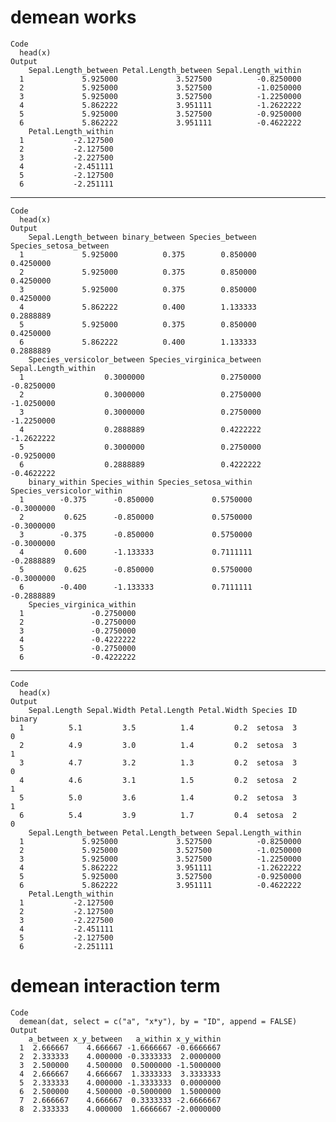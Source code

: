# demean works

    Code
      head(x)
    Output
        Sepal.Length_between Petal.Length_between Sepal.Length_within
      1             5.925000             3.527500          -0.8250000
      2             5.925000             3.527500          -1.0250000
      3             5.925000             3.527500          -1.2250000
      4             5.862222             3.951111          -1.2622222
      5             5.925000             3.527500          -0.9250000
      6             5.862222             3.951111          -0.4622222
        Petal.Length_within
      1           -2.127500
      2           -2.127500
      3           -2.227500
      4           -2.451111
      5           -2.127500
      6           -2.251111

---

    Code
      head(x)
    Output
        Sepal.Length_between binary_between Species_between Species_setosa_between
      1             5.925000          0.375        0.850000              0.4250000
      2             5.925000          0.375        0.850000              0.4250000
      3             5.925000          0.375        0.850000              0.4250000
      4             5.862222          0.400        1.133333              0.2888889
      5             5.925000          0.375        0.850000              0.4250000
      6             5.862222          0.400        1.133333              0.2888889
        Species_versicolor_between Species_virginica_between Sepal.Length_within
      1                  0.3000000                 0.2750000          -0.8250000
      2                  0.3000000                 0.2750000          -1.0250000
      3                  0.3000000                 0.2750000          -1.2250000
      4                  0.2888889                 0.4222222          -1.2622222
      5                  0.3000000                 0.2750000          -0.9250000
      6                  0.2888889                 0.4222222          -0.4622222
        binary_within Species_within Species_setosa_within Species_versicolor_within
      1        -0.375      -0.850000             0.5750000                -0.3000000
      2         0.625      -0.850000             0.5750000                -0.3000000
      3        -0.375      -0.850000             0.5750000                -0.3000000
      4         0.600      -1.133333             0.7111111                -0.2888889
      5         0.625      -0.850000             0.5750000                -0.3000000
      6        -0.400      -1.133333             0.7111111                -0.2888889
        Species_virginica_within
      1               -0.2750000
      2               -0.2750000
      3               -0.2750000
      4               -0.4222222
      5               -0.2750000
      6               -0.4222222

---

    Code
      head(x)
    Output
        Sepal.Length Sepal.Width Petal.Length Petal.Width Species ID binary
      1          5.1         3.5          1.4         0.2  setosa  3      0
      2          4.9         3.0          1.4         0.2  setosa  3      1
      3          4.7         3.2          1.3         0.2  setosa  3      0
      4          4.6         3.1          1.5         0.2  setosa  2      1
      5          5.0         3.6          1.4         0.2  setosa  3      1
      6          5.4         3.9          1.7         0.4  setosa  2      0
        Sepal.Length_between Petal.Length_between Sepal.Length_within
      1             5.925000             3.527500          -0.8250000
      2             5.925000             3.527500          -1.0250000
      3             5.925000             3.527500          -1.2250000
      4             5.862222             3.951111          -1.2622222
      5             5.925000             3.527500          -0.9250000
      6             5.862222             3.951111          -0.4622222
        Petal.Length_within
      1           -2.127500
      2           -2.127500
      3           -2.227500
      4           -2.451111
      5           -2.127500
      6           -2.251111

# demean interaction term

    Code
      demean(dat, select = c("a", "x*y"), by = "ID", append = FALSE)
    Output
        a_between x_y_between   a_within x_y_within
      1  2.666667    4.666667 -1.6666667 -0.6666667
      2  2.333333    4.000000 -0.3333333  2.0000000
      3  2.500000    4.500000  0.5000000 -1.5000000
      4  2.666667    4.666667  1.3333333  3.3333333
      5  2.333333    4.000000 -1.3333333  0.0000000
      6  2.500000    4.500000 -0.5000000  1.5000000
      7  2.666667    4.666667  0.3333333 -2.6666667
      8  2.333333    4.000000  1.6666667 -2.0000000

